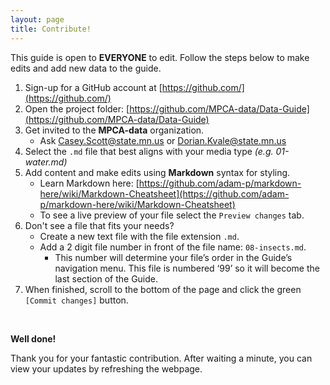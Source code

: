 ```yaml
---
layout: page
title: Contribute!
---
```


<p class="message">
 
This guide is open to **EVERYONE** to edit. Follow the steps below to make edits and add new data to the guide.

</p>
  
1. Sign-up for a GitHub account at [https://github.com/](https://github.com/)  
1. Open the project folder:  [https://github.com/MPCA-data/Data-Guide](https://github.com/MPCA-data/Data-Guide)
1. Get invited to the __MPCA-data__ organization.
    - Ask Casey.Scott@state.mn.us or Dorian.Kvale@state.mn.us
1. Select the `.md` file that best aligns with your media type _(e.g. 01-water.md)_
1. Add content and make edits using __Markdown__ syntax for styling.
    - Learn Markdown here: [https://github.com/adam-p/markdown-here/wiki/Markdown-Cheatsheet](https://github.com/adam-p/markdown-here/wiki/Markdown-Cheatsheet)
    - To see a live preview of your file select the `Preview changes` tab.
1. Don't see a file that fits your needs? 
    - Create a new text file with the file extension `.md`.
    - Add a 2 digit file number in front of the file name: `08-insects.md`.
        - This number will determine your file’s order in the Guide’s navigation menu. This file is numbered ‘99’ so it will become the last section of the Guide.
1. When finished, scroll to the bottom of the page and click the green `[Commit changes]` button.

<br>

__Well done!__ 

Thank you for your fantastic contribution. After waiting a minute, you can view your updates by refreshing the webpage.
